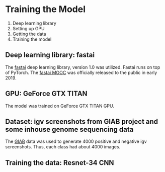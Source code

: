 # Training the Model

1.  Deep learning library
2.  Setting up GPU
3.  Getting the data
4.  Training the model 

## Deep learning library:  fastai
The [fastai](https://github.com/fastai/fastai) deep learning library, version 1.0 was utilized.  Fastai runs on top of PyTorch.   The [fastai MOOC](https://docs.fast.ai) was officially released to the public in early 2019.

## GPU: GeForce GTX TITAN
The model was trained on GeForce GTX TITAN GPU.

## Dataset:  igv screenshots from GIAB project and some inhouse genome sequencing data
The [GIAB](https://www.nist.gov/programs-projects/genome-bottle) data was used to generate 4000 positive and negative igv screenshots.  Thus, each class had about 4000 images.

## Training the data:  Resnet-34 CNN

